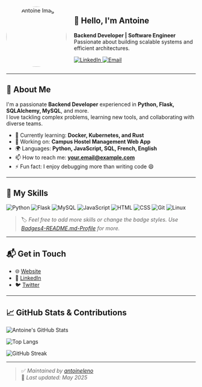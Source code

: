 <div align="center" style="display: flex; align-items: center; gap: 20px;">
  <img src="https://avatars.githubusercontent.com/u/9984201?v=4" alt="Antoine Image" width="160" style="border-radius: 50%;"/>
  <div align="left">
    <h2>👋 Hello, I'm Antoine</h2>
    <p>
      <strong>Backend Developer | Software Engineer</strong><br>
      Passionate about building scalable systems and efficient architectures.
    </p>
    <p>
      <a href="https://linkedin.com/in/yourprofile">
        <img src="https://img.shields.io/badge/LinkedIn-0077B5?style=for-the-badge&logo=linkedin&logoColor=white" alt="LinkedIn">
      </a>
      <a href="mailto:your.email@example.com">
        <img src="https://img.shields.io/badge/Email-D14836?style=for-the-badge&logo=gmail&logoColor=white" alt="Email">
      </a>
    </p>
  </div>
</div>

---

## 🚀 About Me

I'm a passionate **Backend Developer** experienced in **Python, Flask, SQLAlchemy, MySQL**, and more.  
I love tackling complex problems, learning new tools, and collaborating with diverse teams.

- 🌱 Currently learning: **Docker, Kubernetes, and Rust**
- 🔭 Working on: **Campus Hostel Management Web App**
- 🌍 Languages: **Python, JavaScript, SQL, French, English**
- 📫 How to reach me: **your.email@example.com**
- ⚡ Fun fact: I enjoy debugging more than writing code 😄

---

## 🧠 My Skills

![Python](https://img.shields.io/badge/-Python-3776AB?style=flat-square&logo=python&logoColor=white)
![Flask](https://img.shields.io/badge/-Flask-000000?style=flat-square&logo=flask)
![MySQL](https://img.shields.io/badge/-MySQL-4479A1?style=flat-square&logo=mysql&logoColor=white)
![JavaScript](https://img.shields.io/badge/-JavaScript-F7DF1E?style=flat-square&logo=javascript&logoColor=black)
![HTML](https://img.shields.io/badge/-HTML-E34F26?style=flat-square&logo=html5&logoColor=white)
![CSS](https://img.shields.io/badge/-CSS-1572B6?style=flat-square&logo=css3&logoColor=white)
![Git](https://img.shields.io/badge/-Git-F05032?style=flat-square&logo=git&logoColor=white)
![Linux](https://img.shields.io/badge/-Linux-FCC624?style=flat-square&logo=linux&logoColor=black)

> 🏷️ *Feel free to add more skills or change the badge styles. Use [Badges4-README.md-Profile](https://github.com/alexandresanlim/Badges4-README.md-Profile) for more.*

---

## 📬 Get in Touch

- 🌐 [Website](https://yourwebsite.com)
- 💼 [LinkedIn](https://linkedin.com/in/yourprofile)
- 🐦 [Twitter](https://twitter.com/yourhandle)

---

## 📈 GitHub Stats & Contributions

![Antoine's GitHub Stats](https://github-readme-stats.vercel.app/api?username=antoineleno&show_icons=true&theme=tokyonight)

![Top Langs](https://github-readme-stats.vercel.app/api/top-langs/?username=antoineleno&layout=compact&theme=tokyonight)

![GitHub Streak](https://github-readme-streak-stats.herokuapp.com?user=antoineleno&theme=tokyonight&hide_border=false)

---

> ✅ *Maintained by [antoineleno](https://github.com/antoineleno)*  
> 📆 *Last updated: May 2025*
